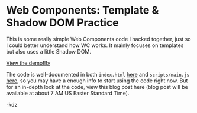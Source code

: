 # Web Components: Template & Shadow DOM Practice

This is some really simple Web Components code I hacked together, just so I could better understand how WC works. It mainly focuses on templates but also uses a little Shadow DOM.

[View the demo!!!&raquo;](http://kaidez.com/samples/template-shadowdom-practice/)

The code is well-documented in both `index.html` [here](https://github.com/kaidez/template-shadowdom-practice/blob/master/index.html) and `scripts/main.js` [here](https://github.com/kaidez/template-shadowdom-practice/blob/master/scripts/main.js), so you may have a enough info to start using the code right now. But for an in-depth look at the code, view this blog post here (blog post will be available at about 7 AM US Easter Standard Time).

-kdz